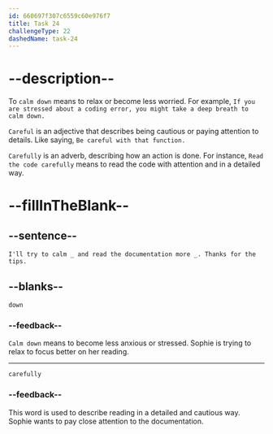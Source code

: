 ```yaml
---
id: 660697f307c6559c60e976f7
title: Task 24
challengeType: 22
dashedName: task-24
---
```


<!--
AUDIO REFERENCE:
Sophie: I'll try to calm down and read the documentation more carefully. Thanks for the tips.
-->

# --description--

To `calm down` means to relax or become less worried. For example, `If you are stressed about a coding error, you might take a deep breath to calm down.`

`Careful` is an adjective that describes being cautious or paying attention to details. Like saying, `Be careful with that function.`

`Carefully` is an adverb, describing how an action is done. For instance, `Read the code carefully` means to read the code with attention and in a detailed way.

# --fillInTheBlank--

## --sentence--

`I'll try to calm _ and read the documentation more _. Thanks for the tips.`

## --blanks--

`down`

### --feedback--

`Calm down` means to become less anxious or stressed. Sophie is trying to relax to focus better on her reading.

---

`carefully`

### --feedback--

This word is used to describe reading in a detailed and cautious way. Sophie wants to pay close attention to the documentation.
